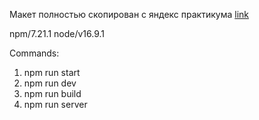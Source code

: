 Макет полностью скопирован с яндекс практикума [link](https://www.figma.com/file/8wOs28OU2F9fiAcGoGT5uk/maket-(yandex-copy)?node-id=0%3A1)

npm/7.21.1 node/v16.9.1 

Commands:
1) npm run start
2) npm run dev
3) npm run build
4) npm run server



